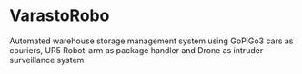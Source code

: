 # VarastoRobo

Automated warehouse storage management system using GoPiGo3 cars as couriers, UR5 Robot-arm as package handler and Drone as intruder surveillance system
